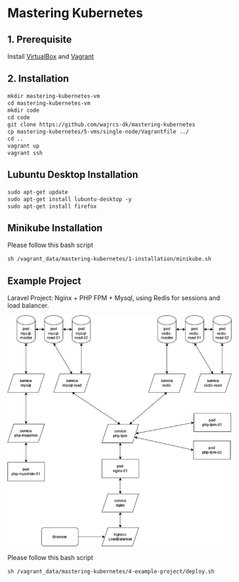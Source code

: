 # Mastering Kubernetes

## 1. Prerequisite
Install [VirtualBox](https://www.virtualbox.org) and [Vagrant](https://www.vagrantup.com)

## 2. Installation

    mkdir mastering-kubernetes-vm
    cd mastering-kubernetes-vm
    mkdir code
    cd code
    git clone https://github.com/wajrcs-dk/mastering-kubernetes
    cp mastering-kubernetes/5-vms/single-node/Vagrantfile ../
    cd ..
    vagrant up
    vagrant ssh

## Lubuntu Desktop Installation

    sudo apt-get update
    sudo apt-get install lubuntu-desktop -y
    sudo apt-get install firefox

## Minikube Installation

Please follow this bash script

    sh /vagrant_data/mastering-kubernetes/1-installation/minikube.sh

## Example Project

Laravel Project: Nginx + PHP FPM + Mysql, using Redis for sessions and load balancer.

![Laravel Project Architecture](4-example-project/laravel-kubernetes.png)

Please follow this bash script

    sh /vagrant_data/mastering-kubernetes/4-example-project/deploy.sh

